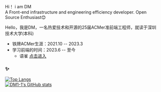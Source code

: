 Hi！  i am DM<br>
A Front-end infrastructure and engineering efficiency developer. Open Source Enthusiast😊 

Hello，我是DM，一名热爱技术和开源的25届ACMer准前端工程师，就读于深圳技术大学(本科)

- 铁牌ACMer生涯：2021.10 -- 2023.3
- 学习前端的时间：2023.6 -- 至今<br>
  - 语雀 [点击进入](https://www.yuque.com/dm11)
 


### ✨
[![Top Langs](https://github-readme-stats.vercel.app/api/top-langs/?username=DM1-1&layout=compact&title_color=007bff&text_color=e7e7e7&icon_color=007bff&bg_color=171c28)](https://github.com/anuraghazra/github-readme-stats)
<br>
[![DM1-1's GitHub stats](https://github-readme-stats.vercel.app/api?username=DM1-1&show_icons=true&title_color=007bff&text_color=e7e7e7&icon_color=007bff&bg_color=171c28)](https://github.com/anuraghazra/github-readme-stats)
